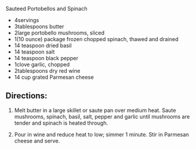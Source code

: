 Sauteed Portobellos and Spinach


- 4servings
- 3tablespoons butter
- 2large portobello mushrooms, sliced
- 1(10 ounce) package frozen chopped spinach, thawed and drained
- 14 teaspoon dried basil
- 14 teaspoon salt
- 14 teaspoon black pepper
- 1clove garlic, chopped
- 2tablespoons dry red wine
- 14 cup grated Parmesan cheese

## Directions:

1. Melt butter in a large skillet or saute pan over medium heat. Saute mushrooms, spinach, basil, salt, pepper and garlic until mushrooms are tender and spinach is heated through.

3. Pour in wine and reduce heat to low; simmer 1 minute. Stir in Parmesan cheese and serve.
